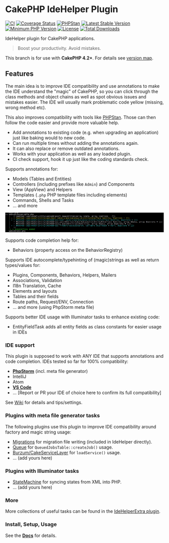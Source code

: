 #  CakePHP IdeHelper Plugin

[![CI](https://github.com/dereuromark/cakephp-ide-helper/workflows/CI/badge.svg?branch=master)](https://github.com/dereuromark/cakephp-ide-helper/actions?query=workflow%3ACI+branch%3Amaster)
[![Coverage Status](https://img.shields.io/codecov/c/github/dereuromark/cakephp-ide-helper/master.svg)](https://codecov.io/github/dereuromark/cakephp-ide-helper/branch/master)
[![PHPStan](https://img.shields.io/badge/PHPStan-level%208-brightgreen.svg?style=flat)](https://phpstan.org/)
[![Latest Stable Version](https://poser.pugx.org/dereuromark/cakephp-ide-helper/v/stable.svg)](https://packagist.org/packages/dereuromark/cakephp-ide-helper)
[![Minimum PHP Version](https://img.shields.io/badge/php-%3E%3D%207.3-8892BF.svg)](https://php.net/)
[![License](https://poser.pugx.org/dereuromark/cakephp-ide-helper/license.png)](https://packagist.org/packages/dereuromark/cakephp-ide-helper)
[![Total Downloads](https://poser.pugx.org/dereuromark/cakephp-ide-helper/d/total.svg)](https://packagist.org/packages/dereuromark/cakephp-ide-helper)

IdeHelper plugin for CakePHP applications.

> Boost your productivity. Avoid mistakes.

This branch is for use with **CakePHP 4.2+**. For details see [version map](https://github.com/dereuromark/cakephp-ide-helper/wiki#cakephp-version-map).

## Features

The main idea is to improve IDE compatibility and use annotations to make the IDE understand the
"magic" of CakePHP, so you can click through the class methods and object chains as well as spot obvious issues and mistakes easier. The IDE will usually mark problematic code yellow (missing, wrong method etc).

This also improves compatibility with tools like [PHPStan](https://github.com/phpstan/phpstan).
Those can then follow the code easier and provide more valuable help.

- Add annotations to existing code (e.g. when upgrading an application) just like baking would to new code.
- Can run multiple times without adding the annotations again.
- It can also replace or remove outdated annotations.
- Works with your application as well as any loaded plugin.
- CI check support, hook it up just like the coding standards check.

Supports annotations for:
- Models (Tables and Entities)
- Controllers (including prefixes like `Admin`) and Components
- View (AppView) and Helpers
- Templates (`.php` PHP template files including elements)
- Commands, Shells and Tasks
- ... and more

![Screenshot](docs/screenshot.jpg)

Supports code completion help for:
- Behaviors (property access on the BehaviorRegistry)

Supports IDE autocomplete/typehinting of (magic)strings as well as return types/values for:
- Plugins, Components, Behaviors, Helpers, Mailers
- Associations, Validation
- I18n Translation, Cache
- Elements and layouts
- Tables and their fields
- Route paths, Request/ENV, Connection
- ... and more (using PhpStorm meta file)

Supports better IDE usage with Illuminator tasks to enhance existing code:
- EntityFieldTask adds all entity fields as class constants for easier usage in IDEs

### IDE support
This plugin is supposed to work with ANY IDE that supports annotations and code completion.
IDEs tested so far for 100% compatibility:
- **[PhpStorm](https://github.com/dereuromark/cakephp-ide-helper/wiki/PHPStorm)** (incl. meta file generator)
- IntelliJ
- Atom
- **[VS Code](https://github.com/dereuromark/cakephp-ide-helper/wiki/Visual-Studio-Code)**
- ... [Report or PR your IDE of choice here to confirm its full compatibility]

See [Wiki](https://github.com/dereuromark/cakephp-ide-helper/wiki) for details and tips/settings.

### Plugins with meta file generator tasks
The following plugins use this plugin to improve IDE compatibility around factory and magic string usage:
- [Migrations](https://github.com/cakephp/migrations) for migration file writing (included in IdeHelper directly).
- [Queue](https://github.com/dereuromark/cakephp-queue) for `QueuedJobsTable::createJob()` usage.
- [Burzum/CakeServiceLayer](https://github.com/burzum/cakephp-service-layer) for `loadService()` usage.
- ... (add yours here)

### Plugins with Illuminator tasks
- [StateMachine](https://github.com/spryker/cakephp-statemachine) for syncing states from XML into PHP.
- ... (add yours here)

### More
More collections of useful tasks can be found in the [IdeHelperExtra plugin](https://github.com/dereuromark/cakephp-ide-helper-extra).

### Install, Setup, Usage
See the **[Docs](docs/)** for details.
